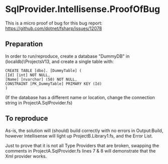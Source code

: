 # SqlProvider.Intellisense.ProofOfBug
This is a micro proof of bug for this bug report: https://github.com/dotnet/fsharp/issues/12078

## Preparation
In order to run/reproduce, create a database "DummyDB" in (localdb)\ProjectsV13, and create a single table with:

	CREATE TABLE [dbo]. [DummyTable] (
	[Id] [int] NOT NULL,
	[Name] [nvarchar] (50) NOT NULL,
	CONSTRAINT [PK_DummyTable] PRIMARY KEY (Id)
	)

(If the database has a different name or location, change the connection string in ProjectA.SqlProvider.fs)

## To reproduce
As-is, the solution will (should) build correctly with no errors in Output:Build, however Intellisense will light up ProjectB.Library1.fs, and the Error List.

Just to prove that it is not all Type Providers that are broken, swapping the comments in ProjectA.SqlProvider.fs lines 7 & 8 will demonstrate that the Xml provider works.
